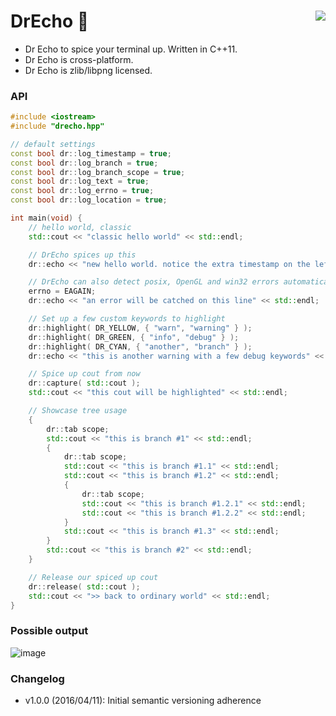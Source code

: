 DrEcho :pill: <a href="https://travis-ci.org/r-lyeh/DrEcho"><img src="https://api.travis-ci.org/r-lyeh/DrEcho.svg?branch=master" align="right" /></a>
======

- Dr Echo to spice your terminal up. Written in C++11.
- Dr Echo is cross-platform.
- Dr Echo is zlib/libpng licensed.

### API

```c++
#include <iostream>
#include "drecho.hpp"

// default settings
const bool dr::log_timestamp = true;
const bool dr::log_branch = true;
const bool dr::log_branch_scope = true;
const bool dr::log_text = true;
const bool dr::log_errno = true;
const bool dr::log_location = true;

int main(void) {
    // hello world, classic
    std::cout << "classic hello world" << std::endl;

    // DrEcho spices up this
    dr::echo << "new hello world. notice the extra timestamp on the left" << std::endl;

    // DrEcho can also detect posix, OpenGL and win32 errors automatically
    errno = EAGAIN;
    dr::echo << "an error will be catched on this line" << std::endl;

    // Set up a few custom keywords to highlight
    dr::highlight( DR_YELLOW, { "warn", "warning" } );
    dr::highlight( DR_GREEN, { "info", "debug" } );
    dr::highlight( DR_CYAN, { "another", "branch" } );
    dr::echo << "this is another warning with a few debug keywords" << std::endl;

    // Spice up cout from now
    dr::capture( std::cout );
    std::cout << "this cout will be highlighted" << std::endl;

    // Showcase tree usage
    {
        dr::tab scope;
        std::cout << "this is branch #1" << std::endl;
        {
            dr::tab scope;
            std::cout << "this is branch #1.1" << std::endl;
            std::cout << "this is branch #1.2" << std::endl;
            {
                dr::tab scope;
                std::cout << "this is branch #1.2.1" << std::endl;
                std::cout << "this is branch #1.2.2" << std::endl;
            }
            std::cout << "this is branch #1.3" << std::endl;
        }
        std::cout << "this is branch #2" << std::endl;
    }

    // Release our spiced up cout
    dr::release( std::cout );
    std::cout << ">> back to ordinary world" << std::endl;
}
```

### Possible output

![image](https://raw.github.com/r-lyeh/depot/master/drecho.png)

### Changelog
- v1.0.0 (2016/04/11): Initial semantic versioning adherence
